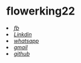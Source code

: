 
<h1>flowerking22</h1>

<li><a href="https://facebook.com/r.king.188" className="btn btn btn-primary ms-2 rounded-avator" target="blank">
<i>fb</i></a></li>
<li > <a href="https://www.linkedin.com/in/flower-king-82379a222" >
<i class="fa-brands fa-linkedin">Linkdin</i> </a> </li>
                        <li className="nav-item">
                            <a href="https://wa.me/+919150371784" className="btn btn btn-success ms-2 rounded-avator" target="blank">
                            <i class="fa-brands fa-whatsapp">whatsapp</i>
                        </a>   </li>
                        <li className="nav-item">
                            <a href="mailto:rpoovarasan479@gmail.com" className="btn btn-danger rounded avator ms-2">
                            <i class="fa-solid fa-envelope">gmail</i>
                        </a> </li>
                        <li>  <a href="https://github.com/flowerking22?tab=repositories" className="btn btn btn-dark ms-2" target="blank">
                            <i >github</i>
                        </a> </li>
                    
                    
